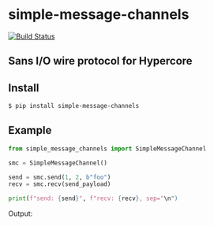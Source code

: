 # simple-message-channels

[![Build Status](https://drone.autonomic.zone/api/badges/hyperpy/simple-message-channels/status.svg)](https://drone.autonomic.zone/hyperpy/simple-message-channels)

## Sans I/O wire protocol for Hypercore

## Install

```sh
$ pip install simple-message-channels
```

## Example

```python
from simple_message_channels import SimpleMessageChannel

smc = SimpleMessageChannel()

send = smc.send(1, 2, b"foo")
recv = smc.recv(send_payload)

print(f"send: {send}", f"recv: {recv}, sep="\n")
```

Output:

```sh

```
